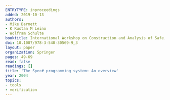 ```yaml
---
ENTRYTYPE: inproceedings
added: 2019-10-13
authors:
- Mike Barnett
- K Rustan M Leino
- Wolfram Schulte
booktitle: International Workshop on Construction and Analysis of Safe, Secure, and Interoperable Smart Devices
doi: 10.1007/978-3-540-30569-9_3
layout: paper
organization: Springer
pages: 49-69
read: false
readings: []
title: 'The Spec# programming system: An overview'
year: 2004
topics:
- tools
- verification
---
```

